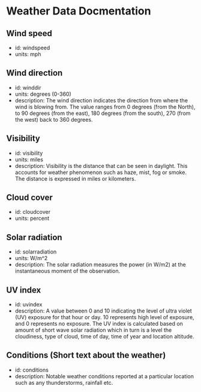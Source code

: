 # Weather Data Docmentation

## Wind speed

* id: windspeed
* units: mph

## Wind direction

* id: winddir
* units: degrees (0-360)
* description: The wind direction indicates the direction from where the wind is blowing from. The value ranges from 0 degrees (from the North), to 90 degrees (from the east), 180 degrees (from the south), 270 (from the west) back to 360 degrees.

## Visibility

* id: visibility
* units: miles
* description: Visibility is the distance that can be seen in daylight. This accounts for weather phenomenon such as haze, mist, fog or smoke. The distance is expressed in miles or kilometers.

## Cloud cover

* id: cloudcover
* units: percent

## Solar radiation

* id: solarradiation
* units: W/m^2 
* description: The solar radiation measures the power (in W/m2) at the instantaneous moment of the observation.

## UV index

* id: uvindex
* description: A value between 0 and 10 indicating the level of ultra violet (UV) exposure for that hour or day. 10 represents high level of exposure, and 0 represents no exposure. The UV index is calculated based on amount of short wave solar radiation which in turn is a level the cloudiness, type of cloud, time of day, time of year and location altitude.

## Conditions (Short text about the weather)

* id: conditions
* description: Notable weather conditions reported at a particular location such as any thunderstorms, rainfall etc.
